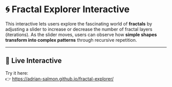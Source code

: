 # 🌀 Fractal Explorer Interactive

This interactive lets users explore the fascinating world of **fractals** by adjusting a slider to increase or decrease the number of fractal layers (iterations). As the slider moves, users can observe how **simple shapes transform into complex patterns** through recursive repetition.

---

## 🔗 Live Interactive

Try it here:  
👉 https://adrian-salmon.github.io/fractal-explorer/
